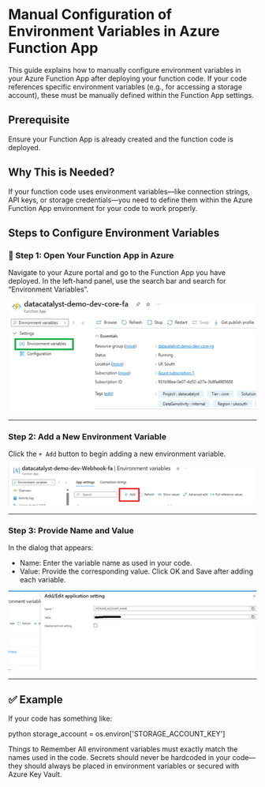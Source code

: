 # Manual Configuration of Environment Variables in Azure Function App
This guide explains how to manually configure environment variables in your Azure Function App after deploying your function code. If your code references specific environment variables (e.g., for accessing a storage account), these must be manually defined within the Function App settings.

## Prerequisite
Ensure your Function App is already created and the function code is deployed.

## Why This is Needed?
If your function code uses environment variables—like connection strings, API keys, or storage credentials—you need to define them within the Azure Function App environment for your code to work properly.

##  Steps to Configure Environment Variables
### 🔹 Step 1: Open Your Function App in Azure
Navigate to your Azure portal and go to the Function App you have deployed. In the left-hand panel, use the search bar and search for “Environment Variables”.

[![Step 1 - Open Function App](image/functionapp1.png)](image/functionapp1.png)

---

### Step 2: Add a New Environment Variable
Click the `+ Add` button to begin adding a new environment variable.

[![Step 2 - Add Environment Variable](image/functionapp2.png)](image/functionapp2.png)

---

### Step 3: Provide Name and Value
In the dialog that appears:

- Name: Enter the variable name as used in your code.
- Value: Provide the corresponding value.
Click OK and Save after adding each variable.

[![Step 3 - Provide Name and Value](image/functionapp3.png)](image/functionapp3.png)

---

## ✅ Example

If your code has something like:

python
storage_account = os.environ['STORAGE_ACCOUNT_KEY']


Things to Remember
All environment variables must exactly match the names used in the code.
Secrets should never be hardcoded in your code—they should always be placed in environment variables or secured with Azure Key Vault.

